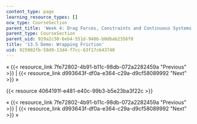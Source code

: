 ```yaml
---
content_type: page
learning_resource_types: []
ocw_type: CourseSection
parent_title: 'Week 4: Drag Forces, Constraints and Continuous Systems'
parent_type: CourseSection
parent_uid: 919a2c50-6eb4-551d-940b-b0dbab2356f0
title: '13.5 Demo: Wrapping Friction'
uid: 925902fb-58d9-13d4-f7cc-63f17c643740
---
```


« {{< resource_link 7fe72802-4b91-b11c-98db-072a2282459a "Previous" >}} | {{< resource_link d993643f-df0a-e364-c29a-d9cf58089992 "Next" >}} »

{{< resource 4064191f-e481-e40c-99b3-b5e23ba3f22c >}}

« {{< resource_link 7fe72802-4b91-b11c-98db-072a2282459a "Previous" >}} | {{< resource_link d993643f-df0a-e364-c29a-d9cf58089992 "Next" >}} »